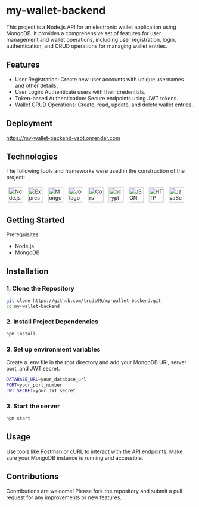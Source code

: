 # my-wallet-backend

This project is a Node.js API for an electronic wallet application using MongoDB. It provides a comprehensive set of features for user management and wallet operations, including user registration, login, authentication, and CRUD operations for managing wallet entries.

## Features

- User Registration: Create new user accounts with unique usernames and other details.
- User Login: Authenticate users with their credentials.
- Token-based Authentication: Secure endpoints using JWT tokens.
- Wallet CRUD Operations: Create, read, update, and delete wallet entries.

## Deployment
https://my-wallet-backend-vsot.onrender.com

## Technologies
The following tools and frameworks were used in the construction of the project:<br>
<p>
    
<p>
    <img style='margin: 5px;' src="https://img.shields.io/badge/Node.js-43853D?style=for-the-badge&logo=node.js&logoColor=white" height="40" alt="Node.js logo" />
    <img style='margin: 5px;' src="https://img.shields.io/badge/Express-000000?style=for-the-badge&logo=express&logoColor=white" height="40" alt="Express logo" />
    <img style='margin: 5px;' src="https://img.shields.io/badge/MongoDB-47A248?style=for-the-badge&logo=mongodb&logoColor=white" height="40" alt="MongoDB logo" />
    <img style='margin: 5px;' src="https://img.shields.io/badge/Joi-336699?style=for-the-badge&logo=auth0&logoColor=white" height="40" alt="Joi logo" />
    <img style='margin: 5px;' src="https://img.shields.io/badge/Cors-FF6F91?style=for-the-badge&logo=cors&logoColor=white" height="40" alt="Cors logo" />
    <img style='margin: 5px;' src="https://img.shields.io/badge/bcrypt-2A2A2A?style=for-the-badge&logo=bcyrpt&logoColor=white" height="40" alt="bcrypt logo" />
    <img style='margin: 5px;' src="https://img.shields.io/badge/JSON_Web_Tokens-000000?style=for-the-badge&logo=json-web-tokens&logoColor=white" height="40" alt="JSON Web Tokens logo" />
    <img style='margin: 5px;' src="https://img.shields.io/badge/HTTP_Status-5D5D5D?style=for-the-badge&logo=http-status&logoColor=white" height="40" alt="HTTP Status logo" />
    <img style='margin: 5px;' src="https://img.shields.io/badge/JavaScript-F7DF1E?style=for-the-badge&logo=javascript&logoColor=black" height="40" alt="JavaScript logo" />
</p>

## Getting Started

Prerequisites
- Node.js
- MongoDB

## Installation

### 1. Clone the Repository

```bash
git clone https://github.com/truds99/my-wallet-backend.git
cd my-wallet-backend
```

### 2. Install Project Dependencies

```bash
npm install
```

### 3. Set up environment variables

Create a .env file in the root directory and add your MongoDB URI, server port, and JWT secret.

```bash
DATABASE_URL=your_database_url
PORT=your_port_number
JWT_SECRET=your_JWT_secret
```

### 3. Start the server

```bash
npm start
```
## Usage
Use tools like Postman or cURL to interact with the API endpoints. Make sure your MongoDB instance is running and accessible.

## Contributions
Contributions are welcome! Please fork the repository and submit a pull request for any improvements or new features.
